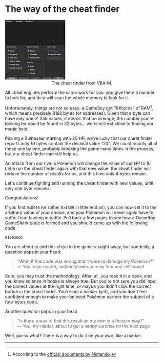 # The way of the cheat finder

<div class="right">
  <img src="images/vba-m-cheat-searcher.png" alt="The cheat finder from VBA-M.">
  <center class="legend">The cheat finder from VBA-M.</center>
</div>

All cheat engines perform the same work for you: you give them a number to look for, and they will scan the whole memory to look for it.

Unfortunately, things are not so easy: a GameBoy got "8Kbytes" of RAM[^1], which means precisely 8192 bytes (or addresses). Given that a byte can have only one of 256 values, it means that on average, the number you're looking for could be found in 32 bytes... we're still not close to finding our magic byte!

Picking a Bulbasaur starting with 20 HP, we're lucky that our cheat finder reports only 16 bytes contain the decimal value "20". We could modify all of these one by one, probably breaking the game many times in the process, but our cheat finder can still help us.

An attack from our rival's Pokémon will change the value of our HP to 16. Let's run the cheat finder again with that new value: the cheat finder will reduce the number of results for us, and this time only 4 bytes remain.

Let's continue fighting and running the cheat finder with new values, until only one byte remains.

Congratulations!

If you find `0xD016` (or rather `0x16D0` in little endian), you can now set it to the arbitrary value of your choice, and your Pokémon will never again have to suffer from fainting in battle. Pull back a few pages to see how a GameBoy GameShark code is formed and you should come up with the following code:

```
019916D0
```

You are about to add this cheat in the game straight away, but suddenly, a question pops in your head: 

>"What if this code was wrong and it were to damage my Pokémon?"   
>― You, dear reader, suddenly overcome by fear and self-doubt

Sure, you may trust the methodology. After, all, you read it in a book, and you know science in books is always true. But you're not sure you did input the correct values at the right time, or maybe you didn't click the correct button in the cheat finder. You're not a hacker (yet), and you don't feel confident enough to make your beloved Pokémon partner the subject of a four bytes code.

Another question pops in your head:

>"Is there a way to find this result on my own in a firesure way?"   
>― You, my reader, about to get a happy surprise on the next page

Well, guess what? There is a way to do it on your own, like a hacker.

* * *
[^1]: According to the [official documents by Nintendo](https://www.nintendo.com/en-gb/Support/Game-Boy-Pocket-Color/Product-information/Technical-data/Technical-data-619585.html).
